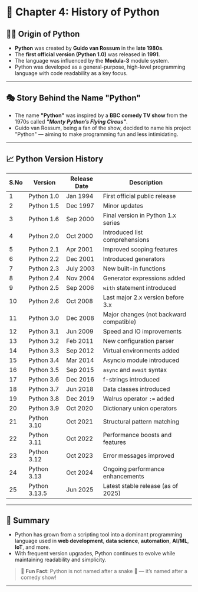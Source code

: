 # 📜 Chapter 4: History of Python

## 🧑‍💻 Origin of Python

- **Python** was created by **Guido van Rossum** in the **late 1980s**.
- The **first official version (Python 1.0)** was released in **1991**.
- The language was influenced by the **Modula-3** module system.
- Python was developed as a general-purpose, high-level programming language with code readability as a key focus.

---

## 🎭 Story Behind the Name "Python"

- The name **"Python"** was inspired by a **BBC comedy TV show** from the 1970s called _**"Monty Python’s Flying Circus"**_.
- Guido van Rossum, being a fan of the show, decided to name his project "Python" — aiming to make programming fun and less intimidating.

---

## 📈 Python Version History

| S.No | Version        | Release Date | Description                          |
|------|----------------|--------------|--------------------------------------|
| 1    | Python 1.0     | Jan 1994     | First official public release        |
| 2    | Python 1.5     | Dec 1997     | Minor updates                        |
| 3    | Python 1.6     | Sep 2000     | Final version in Python 1.x series   |
| 4    | Python 2.0     | Oct 2000     | Introduced list comprehensions       |
| 5    | Python 2.1     | Apr 2001     | Improved scoping features            |
| 6    | Python 2.2     | Dec 2001     | Introduced generators                |
| 7    | Python 2.3     | July 2003    | New built-in functions               |
| 8    | Python 2.4     | Nov 2004     | Generator expressions added          |
| 9    | Python 2.5     | Sep 2006     | `with` statement introduced          |
| 10   | Python 2.6     | Oct 2008     | Last major 2.x version before 3.x    |
| 11   | Python 3.0     | Dec 2008     | Major changes (not backward compatible) |
| 12   | Python 3.1     | Jun 2009     | Speed and IO improvements            |
| 13   | Python 3.2     | Feb 2011     | New configuration parser             |
| 14   | Python 3.3     | Sep 2012     | Virtual environments added           |
| 15   | Python 3.4     | Mar 2014     | Asyncio module introduced            |
| 16   | Python 3.5     | Sep 2015     | `async` and `await` syntax           |
| 17   | Python 3.6     | Dec 2016     | f-strings introduced                 |
| 18   | Python 3.7     | Jun 2018     | Data classes introduced              |
| 19   | Python 3.8     | Dec 2019     | Walrus operator `:=` added           |
| 20   | Python 3.9     | Oct 2020     | Dictionary union operators           |
| 21   | Python 3.10    | Oct 2021     | Structural pattern matching          |
| 22   | Python 3.11    | Oct 2022     | Performance boosts and features      |
| 23   | Python 3.12    | Oct 2023     | Error messages improved              |
| 24   | Python 3.13    | Oct 2024     | Ongoing performance enhancements     |
| 25   | Python 3.13.5  | Jun 2025     | Latest stable release (as of 2025)   |

---

## 📝 Summary

- Python has grown from a scripting tool into a dominant programming language used in **web development**, **data science**, **automation**, **AI/ML**, **IoT**, and more.
- With frequent version upgrades, Python continues to evolve while maintaining readability and simplicity.

> 📌 **Fun Fact**: Python is not named after a snake 🐍 — it’s named after a comedy show!

---
